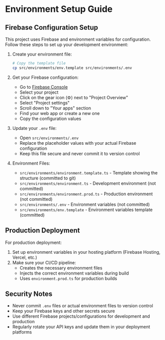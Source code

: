# Environment Setup Guide

## Firebase Configuration Setup

This project uses Firebase and environment variables for configuration. Follow these steps to set up your development environment:

1. Create your environment file:

   ```bash
   # Copy the template file
   cp src/environments/env.template src/environments/.env
   ```

2. Get your Firebase configuration:
   - Go to [Firebase Console](https://console.firebase.google.com/)
   - Select your project
   - Click on the gear icon (⚙️) next to "Project Overview"
   - Select "Project settings"
   - Scroll down to "Your apps" section
   - Find your web app or create a new one
   - Copy the configuration values

3. Update your `.env` file:
   - Open `src/environments/.env`
   - Replace the placeholder values with your actual Firebase configuration
   - Keep this file secure and never commit it to version control

4. Environment Files:
   - `src/environments/environment.template.ts` - Template showing the structure (committed to git)
   - `src/environments/environment.ts` - Development environment (not committed)
   - `src/environments/environment.prod.ts` - Production environment (not committed)
   - `src/environments/.env` - Environment variables (not committed)
   - `src/environments/env.template` - Environment variables template (committed)

## Production Deployment

For production deployment:

1. Set up environment variables in your hosting platform (Firebase Hosting, Vercel, etc.)
2. Make sure your CI/CD pipeline:
   - Creates the necessary environment files
   - Injects the correct environment variables during build
   - Uses `environment.prod.ts` for production builds

## Security Notes

- Never commit `.env` files or actual environment files to version control
- Keep your Firebase keys and other secrets secure
- Use different Firebase projects/configurations for development and production
- Regularly rotate your API keys and update them in your deployment platforms
